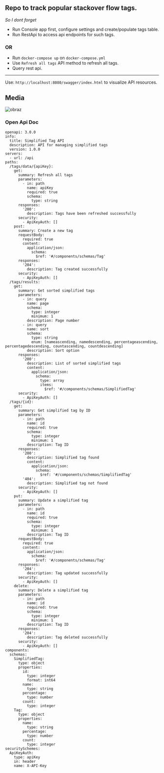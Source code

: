 ## Repo to track popular stackover flow tags.

_So I dont forget_

- Run Console app first, configure settings and create/populate tags table.
- Run RestApi to access api endpoints for such tags.

### OR

- Run `docker-compose up` on `docker-compose.yml`
- Use `Refresh all tags` API method to refresh all tags.
- Query rest api.
------------------------------------------------------------------------------------
Use: `http://localhost:8080/swagger/index.html` to visualize API resources.

## Media
![obraz](https://github.com/SebastianDrela2/StackOverFlowTagFetch/assets/107455395/b6f0aaa0-c39c-4cbd-9898-a8ffa433882d)

### Open Api Doc
```
openapi: 3.0.0
info:
  title: Simplified Tag API
  description: API for managing simplified tags
  version: 1.0.0
servers:
  - url: /api
paths:
  /tags/data/{apiKey}:
    get:
      summary: Refresh all tags
      parameters:
        - in: path
          name: apiKey
          required: true
          schema:
            type: string
      responses:
        '200':
          description: Tags have been refreshed successfully
      security:
        - ApiKeyAuth: []
    post:
      summary: Create a new tag
      requestBody:
        required: true
        content:
          application/json:
            schema:
              $ref: '#/components/schemas/Tag'
      responses:
        '204':
          description: Tag created successfully
      security:
        - ApiKeyAuth: []
  /tags/results:
    get:
      summary: Get sorted simplified tags
      parameters:
        - in: query
          name: page
          schema:
            type: integer
            minimum: 1
          description: Page number
        - in: query
          name: sort
          schema:
            type: string
            enum: [nameascending, namedescending, percentageascending, percentagedescending, countascending, countdescending]
          description: Sort option
      responses:
        '200':
          description: List of sorted simplified tags
          content:
            application/json:
              schema:
                type: array
                items:
                  $ref: '#/components/schemas/SimplifiedTag'
      security:
        - ApiKeyAuth: []
  /tags/{id}:
    get:
      summary: Get simplified tag by ID
      parameters:
        - in: path
          name: id
          required: true
          schema:
            type: integer
            minimum: 1
          description: Tag ID
      responses:
        '200':
          description: Simplified tag found
          content:
            application/json:
              schema:
                $ref: '#/components/schemas/SimplifiedTag'
        '404':
          description: Simplified tag not found
      security:
        - ApiKeyAuth: []
    put:
      summary: Update a simplified tag
      parameters:
        - in: path
          name: id
          required: true
          schema:
            type: integer
            minimum: 1
          description: Tag ID
      requestBody:
        required: true
        content:
          application/json:
            schema:
              $ref: '#/components/schemas/Tag'
      responses:
        '204':
          description: Tag updated successfully
      security:
        - ApiKeyAuth: []
    delete:
      summary: Delete a simplified tag
      parameters:
        - in: path
          name: id
          required: true
          schema:
            type: integer
            minimum: 1
          description: Tag ID
      responses:
        '204':
          description: Tag deleted successfully
      security:
        - ApiKeyAuth: []
components:
  schemas:
    SimplifiedTag:
      type: object
      properties:
        id:
          type: integer
          format: int64
        name:
          type: string
        percentage:
          type: number
        count:
          type: integer
    Tag:
      type: object
      properties:
        name:
          type: string
        percentage:
          type: number
        count:
          type: integer
securitySchemes:
  ApiKeyAuth:
    type: apiKey
    in: header
    name: X-API-Key

```
